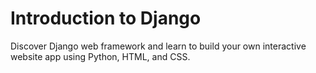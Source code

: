 # Introduction to Django

Discover Django web framework and learn to build your own interactive website app using Python, HTML, and CSS.